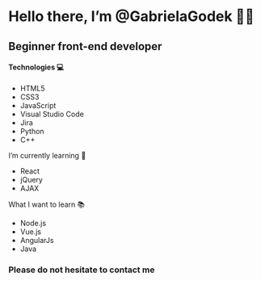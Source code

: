 # Hello there, I’m @GabrielaGodek 🖐🏻

## Beginner front-end developer 

#### Technologies 💻
- HTML5 
- CSS3
- JavaScript
- Visual Studio Code
- Jira
- Python
- C++

I’m currently learning 📝
- React
- jQuery
- AJAX

What I want to learn 📚
- Node.js
- Vue.js
- AngularJs
- Java



### Please do not hesitate to contact me





